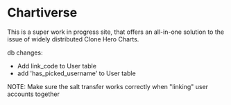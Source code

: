 # Chartiverse

This is a super work in progress site, that offers an all-in-one solution to the issue of widely distributed Clone Hero Charts.

db changes:

- Add link_code to User table
- add 'has_picked_username' to User table


NOTE: Make sure the salt transfer works correctly when "linking" user accounts together